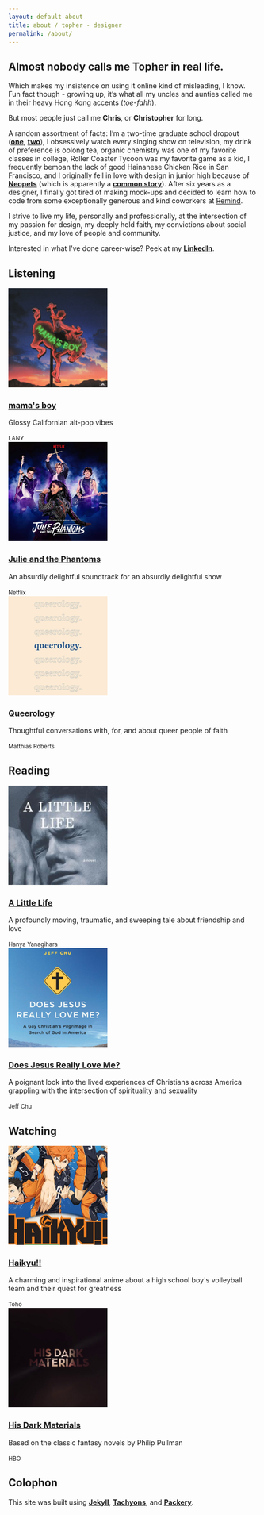 ```yaml
---
layout: default-about
title: about / topher - designer
permalink: /about/
---
```


<section class="w-100 h6 cover absolute hero-about z-0 top-0">
  <div class="h6"></div>
</section>

<section class="w-100 bg-teal">
  <div class="mw-100 mw8-ns center pv4 ph5-l ph4 z-1 relative mt0">
    <h2 class="serif fw5 pb1 pr3 f2 titular-underline-mint lh-title mt0 mv3 dib">
      Almost nobody calls me Topher in real life.
    </h2>
    <p class="f3 lh-copy">
      Which makes my insistence on using it online kind of misleading, I know. Fun fact though - growing up, it’s what all my uncles and aunties called me in their heavy Hong Kong accents (<i>toe-fahh</i>).
    </p>
    <p class="f3 lh-copy mb4">
      But most people just call me <b class="fw6">Chris</b>, or <b class="fw6">Christopher</b> for long.
    </p>
  </div>
</section>

<section class="mw-100 mw8-ns center pv0 ph5-l ph4 z-1 relative">
  <p class="f4 lh-copy mt5">
    A random assortment of facts: I’m a two-time graduate school dropout (<a href="https://www.bethel.edu/seminary/academics/marital-family-therapy/" class="olive highlight"><b class="fw6">one</b></a>, <a href="http://www.academyart.edu/academics/web-design/graduate" class="olive highlight"><b class="fw6">two</b></a>), I obsessively watch every singing show on television, my drink of preference is oolong tea, organic chemistry was one of my favorite classes in college, Roller Coaster Tycoon was my favorite game as a kid, I frequently bemoan the lack of good Hainanese Chicken Rice in San Francisco, and I originally fell in love with design in junior high because of <a href="http://neopets.com" class="olive highlight"><b class="fw6">Neopets</b></a> (which is apparently a <a href="https://twitter.com/soopa/status/716391958726336512" class="olive highlight"><b class="fw6">common story</b></a>). After six years as a designer, I finally got tired of making mock-ups and decided to learn how to code from some exceptionally generous and kind coworkers at <a href="http://www.remind.com" class="olive highlight">Remind</a>.
  </p>
  <p class="f4 lh-copy">
    I strive to live my life, personally and professionally, at the intersection of my passion for design, my deeply held faith, my convictions about social justice, and my love of people and community.
  </p>
  <p class="f4 mb4 lh-copy">
    Interested in what I’ve done career-wise? Peek at my <a href="https://www.linkedin.com/in/cauyeung" class="olive highlight"><b class="fw6">LinkedIn</b></a>.
  </p>

  <h2 class="mb3 fw6 f4 ttu tracked titular-underline-teal pb2 pr3 dib">Listening</h2>
  <div class="dt mw-100 pa0 mt3">
    <div class="mb2 mb0-ns db dtc-ns v-top-ns">
      <img src="/assets/about/mamas-boy.png" alt="mama's boy" class="w4" />
    </div>
    <div class="db dtc-ns v-top pr0-ns pl3-ns">
      <h3 class="ml0 mv0 lh-title"><a href="https://open.spotify.com/album/6tmSIFaEjxAtuYwPq9FaFP?si=bLzItUETSQGskK65FxprPw" class="olive highlight no-underline"><strong class="serif fw5 f3">mama's boy</strong></a></h3>
      <p class="f4 lh-copy mt1 mb2">
        Glossy Californian alt-pop vibes
      </p>
      <small class="f5 fw7 ttu tracked silver mv0">LANY</small>
    </div>
  </div>
  <div class="dt mw-100 pa0 mt4">
    <div class="mb2 mb0-ns db dtc-ns v-top-ns">
      <img src="/assets/about/julie-and-the-phantoms.png" alt="Julie and the Phantoms" class="w4" />
    </div>
    <div class="db dtc-ns v-top pr0-ns pl3-ns">
      <h3 class="ml0 mv0 lh-title"><a href="https://open.spotify.com/album/3rxj1eHjamXQyJHLVPOpHm?si=TwVRg34UROCuZ8BspeahJQ" class="olive highlight no-underline"><strong class="serif fw5 f3">Julie and the Phantoms</strong></a></h3>
      <p class="f4 lh-copy mt1 mb2">
        An absurdly delightful soundtrack for an absurdly delightful show
      </p>
      <small class="f5 fw7 ttu tracked silver mv0">Netflix</small>
    </div>
  </div>
  <div class="dt mw-100 pa0 mt3">
    <div class="mb2 mb0-ns db dtc-ns v-top-ns">
      <img src="/assets/about/queerology.png" alt="Queerology" class="w4" />
    </div>
    <div class="db dtc-ns v-top pr0-ns pl3-ns">
      <h3 class="ml0 mv0 lh-title"><a href="https://matthiasroberts.com/queerology/" class="olive highlight no-underline"><strong class="serif fw5 f3">Queerology</strong></a></h3>
      <p class="f4 lh-copy mt1 mb2">
        Thoughtful conversations with, for, and about queer people of faith
      </p>
      <small class="f5 fw7 ttu tracked silver mv0">Matthias Roberts</small>
    </div>
  </div>

  <h2 class="mt5 mb3 fw6 f4 ttu tracked titular-underline-teal pb2 pr3 dib">Reading</h2>
  <div class="dt mw-100 pa0 mt3">
    <div class="mb2 mb0-ns db dtc-ns v-top-ns">
      <img src="/assets/about/a-little-life.png" alt="A Little Life" class="w4" />
    </div>
    <div class="db dtc-ns v-top pr0-ns pl3-ns">
      <h3 class="ml0 mv0 lh-title"><a href="https://www.penguinrandomhouse.com/books/239717/a-little-life-by-hanya-yanagihara/" class="olive highlight no-underline"><strong class="serif fw5 f3">A Little Life</strong></a></h3>
      <p class="f4 lh-copy mt1 mb2">
        A profoundly moving, traumatic, and sweeping tale about friendship and love
      </p>
      <small class="f5 fw7 ttu tracked silver mv0">Hanya Yanagihara</small>
    </div>
  </div>
  <div class="dt mw-100 pa0 mt4">
    <div class="mb2 mb0-ns db dtc-ns v-top-ns">
      <img src="/assets/about/does-jesus-really-love-me.png" alt="Does Jesus Really Love Me?" class="w4" />
    </div>
    <div class="db dtc-ns v-top pr0-ns pl3-ns">
      <h3 class="ml0 mv0 lh-title"><a href="http://byjeffchu.com/book/" class="olive highlight no-underline"><strong class="serif fw5 f3">Does Jesus Really Love Me?</strong></a></h3>
      <p class="f4 lh-copy mt1 mb2">
        A poignant look into the lived experiences of Christians across America grappling with the intersection of spirituality and sexuality
      </p>
      <small class="f5 fw7 ttu tracked silver mv0">Jeff Chu</small>
    </div>
  </div>

  <h2 class="mt5 mb3 fw6 f4 ttu tracked titular-underline-teal pb2 pr3 dib">Watching</h2>
  <div class="dt mw-100 pa0 mt3">
    <div class="mb2 mb0-ns db dtc-ns v-top-ns">
      <img src="/assets/about/haikyu.png" alt="Haikyu!!" class="w4" />
    </div>
    <div class="db dtc-ns v-top pr0-ns pl3-ns">
      <h3 class="ml0 mv0 lh-title"><a href="https://www.crunchyroll.com/haikyu" class="olive highlight no-underline"><strong class="serif fw5 f3">Haikyu!!</strong></a></h3>
      <p class="f4 lh-copy mt1 mb2">
        A charming and inspirational anime about a high school boy's volleyball team and their quest for greatness
      </p>
      <small class="f5 fw7 ttu tracked silver mv0">Toho</small>
    </div>
  </div>
  <div class="dt mw-100 pa0 mt3">
    <div class="mb2 mb0-ns db dtc-ns v-top-ns">
      <img src="/assets/about/his-dark-materials.png" alt="His Dark Materials" class="w4" />
    </div>
    <div class="db dtc-ns v-top pr0-ns pl3-ns">
      <h3 class="ml0 mv0 lh-title"><a href="https://www.crunchyroll.com/haikyu" class="olive highlight no-underline"><strong class="serif fw5 f3">His Dark Materials</strong></a></h3>
      <p class="f4 lh-copy mt1 mb2">
        Based on the classic fantasy novels by Philip Pullman
      </p>
      <small class="f5 fw7 ttu tracked silver mv0">HBO</small>
    </div>
  </div>

  <h2 class="mt5 mb3 fw6 f4 ttu tracked titular-underline-gray pb2 pr3 dib">Colophon</h2>
  <p class="pa0 mt3 f4 lh-copy mb5">
    This site was built using <a href="https://jekyllrb.com/" class="olive highlight"><b class="fw6">Jekyll</b></a>, <a href="http://tachyons.io/" class="olive highlight"><b class="fw6">Tachyons</b></a>, and <a href="http://packery.metafizzy.co/" class="olive highlight"><b class="fw6">Packery</b></a>.
  </p>
</section>
